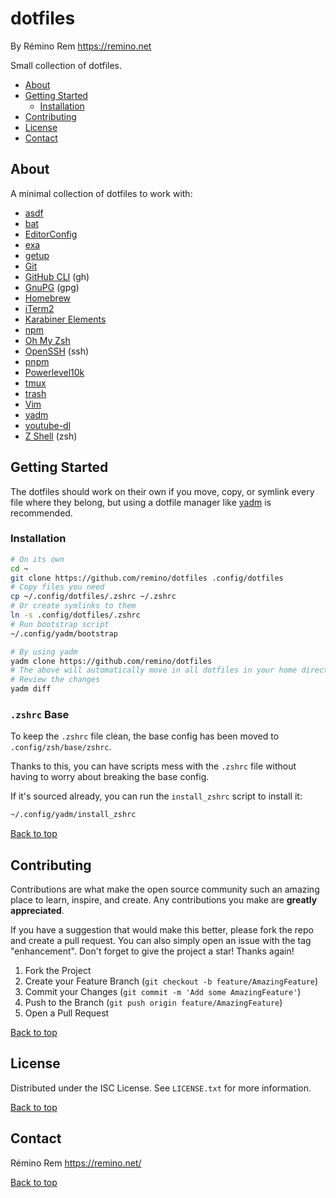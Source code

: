 # dotfiles

By Rémino Rem <https://remino.net>

Small collection of dotfiles.

- [About](#about)
- [Getting Started](#getting-started)
  - [Installation](#installation)
- [Contributing](#contributing)
- [License](#license)
- [Contact](#contact)

## About

A minimal collection of dotfiles to work with:

- [asdf](https://asdf-vm.com)
- [bat](https://github.com/sharkdp/bat)
- [EditorConfig](https://editorconfig.org)
- [exa](https://the.exa.website)
- [getup](https://github.com/remino/getup)
- [Git](https://git-scm.com)
- [GitHub CLI](https://cli.github.com) (gh)
- [GnuPG](https://gnupg.org) (gpg)
- [Homebrew](https://brew.sh)
- [iTerm2](https://iterm2.com)
- [Karabiner Elements](https://karabiner-elements.pqrs.org)
- [npm](https://docs.npmjs.com)
- [Oh My Zsh](https://ohmyz.sh)
- [OpenSSH](https://www.openssh.com) (ssh)
- [pnpm](https://pnpm.io)
- [Powerlevel10k](https://github.com/romkatv/powerlevel10k)
- [tmux](https://tmux.github.io/)
- [trash](https://hasseg.org/trash/)
- [Vim](https://www.vim.org/)
- [yadm](https://yadm.io)
- [youtube-dl](https://youtube-dl.org)
- [Z Shell](https://zsh.sourceforge.io) (zsh)

## Getting Started

The dotfiles should work on their own if you move, copy, or symlink every file
where they belong, but using a dotfile manager like [yadm](https://yadm.io) is
recommended.

### Installation

```sh
# On its own
cd ~
git clone https://github.com/remino/dotfiles .config/dotfiles
# Copy files you need
cp ~/.config/dotfiles/.zshrc ~/.zshrc
# Or create symlinks to them
ln -s .config/dotfiles/.zshrc
# Run bootstrap script
~/.config/yadm/bootstrap

# By using yadm
yadm clone https://github.com/remino/dotfiles
# The above will automatically move in all dotfiles in your home directory.
# Review the changes
yadm diff
```

### `.zshrc` Base

To keep the `.zshrc` file clean, the base config has been moved to
`.config/zsh/base/zshrc`.

Thanks to this, you can have scripts mess with the `.zshrc` file without having
to worry about breaking the base config.

If it's sourced already, you can run the `install_zshrc` script to install it:

```sh
~/.config/yadm/install_zshrc
```

[Back to top](#dotfiles)

## Contributing

Contributions are what make the open source community such an amazing place to
learn, inspire, and create. Any contributions you make are **greatly
appreciated**.

If you have a suggestion that would make this better, please fork the repo and
create a pull request. You can also simply open an issue with the tag
"enhancement". Don't forget to give the project a star! Thanks again!

1. Fork the Project
2. Create your Feature Branch (`git checkout -b feature/AmazingFeature`)
3. Commit your Changes (`git commit -m 'Add some AmazingFeature'`)
4. Push to the Branch (`git push origin feature/AmazingFeature`)
5. Open a Pull Request

[Back to top](#dotfiles)

## License

Distributed under the ISC License. See `LICENSE.txt` for more information.

[Back to top](#dotfiles)

## Contact

Rémino Rem https://remino.net/

[Back to top](#dotfiles)
